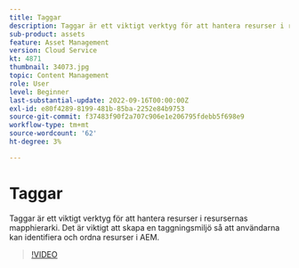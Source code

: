 ```yaml
---
title: Taggar
description: Taggar är ett viktigt verktyg för att hantera resurser i resursernas mapphierarki. Det är viktigt att skapa en taggningsmiljö så att användarna kan identifiera och ordna resurser i AEM.
sub-product: assets
feature: Asset Management
version: Cloud Service
kt: 4871
thumbnail: 34073.jpg
topic: Content Management
role: User
level: Beginner
last-substantial-update: 2022-09-16T00:00:00Z
exl-id: e80f4289-8199-481b-85ba-2252e84b9753
source-git-commit: f37483f90f2a707c906e1e206795fdebb5f698e9
workflow-type: tm+mt
source-wordcount: '62'
ht-degree: 3%

---
```


# Taggar

Taggar är ett viktigt verktyg för att hantera resurser i resursernas mapphierarki. Det är viktigt att skapa en taggningsmiljö så att användarna kan identifiera och ordna resurser i AEM.

>[!VIDEO](https://video.tv.adobe.com/v/34073/?quality=12&learn=on&hidetitle=true)
